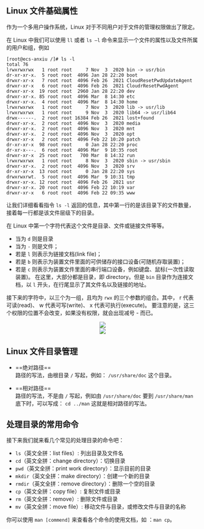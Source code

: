  ## Linux 文件基础属性
 
作为一个多用户操作系统，Linux 对于不同用户对于文件的管理权限做出了限定。
 
在 Linux 中我们可以使用 `ll` 或者 `ls –l` 命令来显示一个文件的属性以及文件所属的用户和组，例如

```Shell
[root@ecs-anxiu /]# ls -l
total 76
lrwxrwxrwx   1 root root     7 Nov  3  2020 bin -> usr/bin
dr-xr-xr-x.  5 root root  4096 Jan 28 22:20 boot
drwxr-xr-x   7 root root  4096 Feb 26  2021 CloudResetPwdUpdateAgent
drwxr-xr-x   6 root root  4096 Feb 26  2021 CloudrResetPwdAgent
drwxr-xr-x  19 root root  2960 Jan 28 22:20 dev
drwxr-xr-x. 85 root root  4096 Mar  8 14:30 etc
drwxr-xr-x.  4 root root  4096 Mar  8 14:30 home
lrwxrwxrwx   1 root root     7 Nov  3  2020 lib -> usr/lib
lrwxrwxrwx   1 root root     9 Nov  3  2020 lib64 -> usr/lib64
drwx------.  2 root root 16384 Feb 26  2021 lost+found
drwxr-xr-x.  2 root root  4096 Nov  3  2020 media
drwxr-xr-x.  2 root root  4096 Nov  3  2020 mnt
drwxr-xr-x.  2 root root  4096 Nov  3  2020 opt
drwxr-xr-x   2 root root  4096 Feb 22 10:20 patch
dr-xr-xr-x  98 root root     0 Jan 28 22:20 proc
dr-xr-x---.  6 root root  4096 Mar  9 10:35 root
drwxr-xr-x  25 root root   700 Mar  8 14:32 run
lrwxrwxrwx   1 root root     8 Nov  3  2020 sbin -> usr/sbin
drwxr-xr-x.  2 root root  4096 Nov  3  2020 srv
dr-xr-xr-x  13 root root     0 Jan 28 22:20 sys
drwxrwxrwt.  5 root root  4096 Mar  9 10:31 tmp
drwxr-xr-x. 12 root root  4096 Feb 26  2021 usr
drwxr-xr-x. 20 root root  4096 Feb 22 10:19 var
drwxr-xr-x   6 root root  4096 Feb 22 09:35 www 
```

让我们详细看看指令 `ls -l` 返回的信息，其中第一行的是该目录下的文件数量，接着每一行都是该文件层级下的目录。

在 Linux 中第一个字符代表这个文件是目录、文件或链接文件等等。
-   当为 `d` 则是目录
-   当为 `-` 则是文件；
-   若是 `l` 则表示为链接文档(link file)；
-   若是 `b` 则表示为装置文件里面的可供储存的接口设备(可随机存取装置)；
-   若是 `c` 则表示为装置文件里面的串行端口设备，例如键盘、鼠标(一次性读取装置)。
在这里，大部分都是目录，即 directory。但是 `bin` 目录作为连接文档，以 `l` 开头，在行尾显示了其文件名以及链接的地址。

接下来的字符中，以三个为一组，且均为 `rwx` 的三个参数的组合。其中， r 代表可读(read)、 w 代表可写(write)、 x 代表可执行(execute)。 要注意的是，这三个权限的位置不会改变，如果没有权限，就会出现减号 - 而已。

<div align="center">
	<img src="https://www.runoob.com/wp-content/uploads/2014/06/file-llls22.jpg"/>
</div>

<div align="center">
	<img src="https://www.runoob.com/wp-content/uploads/2014/06/363003_1227493859FdXT.png"/>
</div>

## Linux 文件目录管理

-   ==绝对路径==  
    路径的写法，由根目录 `/` 写起，例如： `/usr/share/doc` 这个目录。
    
-   ==相对路径==  
	路径的写法，不是由 `/` 写起，例如由 `/usr/share/doc` 要到 `/usr/share/man` 底下时，可以写成： `cd ../man` 这就是相对路径的写法。

## 处理目录的常用命令

接下来我们就来看几个常见的处理目录的命令吧：

-   `ls`（英文全拼：list files）: 列出目录及文件名
-   `cd`（英文全拼：change directory）：切换目录
-   `pwd`（英文全拼：print work directory）：显示目前的目录
-   `mkdir`（英文全拼：make directory）：创建一个新的目录
-   `rmdir`（英文全拼：remove directory）：删除一个空的目录
-   `cp`（英文全拼：copy file）: 复制文件或目录
-   `rm`（英文全拼：remove）: 删除文件或目录
-   `mv`（英文全拼：move file）: 移动文件与目录，或修改文件与目录的名称

你可以使用 `man [commend]` 来查看各个命令的使用文档，如 ：`man cp`。

```